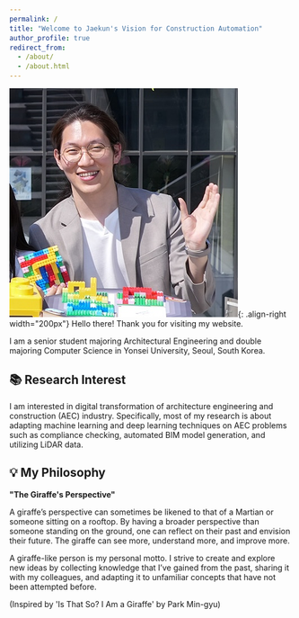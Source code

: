 ```yaml
---
permalink: /
title: "Welcome to Jaekun's Vision for Construction Automation"
author_profile: true
redirect_from: 
  - /about/
  - /about.html
---
```


![Picture of Me](/images/me.jpg){: .align-right width="200px"}
Hello there! Thank you for visiting my website.

I am a senior student majoring Architectural Engineering and double majoring Computer Science in Yonsei University, Seoul, South Korea. 


📚 Research Interest
------

I am interested in digital transformation of architecture engineering and construction (AEC) industry. Specifically, most of my research is about adapting machine learning and deep learning techniques on AEC problems such as compliance checking, automated BIM model generation, and utilizing LiDAR data.

💡 My Philosophy
------

**"The Giraffe's Perspective"**

A giraffe’s perspective can sometimes be likened to that of a Martian or someone sitting on a rooftop. By having a broader perspective than someone standing on the ground, one can reflect on their past and envision their future. The giraffe can see more, understand more, and improve more.

A giraffe-like person is my personal motto. I strive to create and explore new ideas by collecting knowledge that I’ve gained from the past, sharing it with my colleagues, and adapting it to unfamiliar concepts that have not been attempted before.

(Inspired by 'Is That So? I Am a Giraffe' by Park Min-gyu)